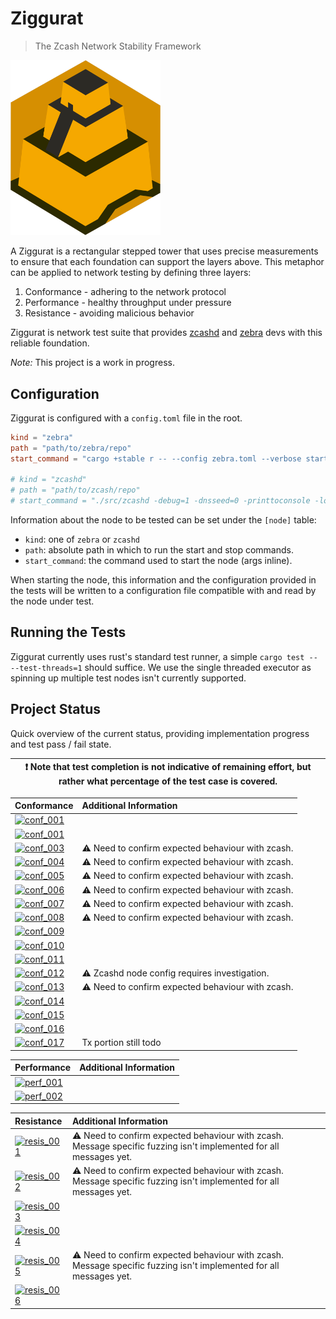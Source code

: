 # Ziggurat
> The Zcash Network Stability Framework

<img src="./logo.png" alt="Ziggurat Logo" width="240" />

A Ziggurat is a rectangular stepped tower that uses precise measurements to ensure
that each foundation can support the layers above. This metaphor can be applied to
network testing by defining three layers:

1. Conformance - adhering to the network protocol
2. Performance - healthy throughput under pressure
3. Resistance - avoiding malicious behavior

Ziggurat is network test suite that provides [zcashd](https://github.com/zcash/zcash)
and [zebra](https://github.com/ZcashFoundation/zebra) devs with this reliable foundation.

*Note:* This project is a work in progress.

## Configuration

Ziggurat is configured with a `config.toml` file in the root.

```toml
kind = "zebra"
path = "path/to/zebra/repo"
start_command = "cargo +stable r -- --config zebra.toml --verbose start"

# kind = "zcashd"
# path = "path/to/zcash/repo"
# start_command = "./src/zcashd -debug=1 -dnsseed=0 -printtoconsole -logips=1 -listenonion=0 -dns=0 -conf=/path/to/zcash/repo/zcash.conf"
```

Information about the node to be tested can be set under the `[node]` table:

- `kind`: one of `zebra` or `zcashd`
- `path`: absolute path in which to run the start and stop commands.
- `start_command`: the command used to start the node (args inline).

When starting the node, this information and the configuration provided in the tests will be written to a configuration file compatible with and read by the node under test.

## Running the Tests

Ziggurat currently uses rust's standard test runner, a simple `cargo test -- --test-threads=1` should suffice. We use the single threaded executor as spinning up multiple test nodes isn't currently supported.

## Project Status

Quick overview of the current status, providing implementation progress and test pass / fail state.

|:exclamation: Note that test completion is **not** indicative of remaining effort, but rather what percentage of the test case is covered.|
|---|

| Conformance | Additional Information |
| :---------- | :--------------------- |
| [![conf_001](https://img.shields.io/badge/001-██████████-green)   ](SPEC.md#ZG-CONFORMANCE-001)|
| [![conf_001](https://img.shields.io/badge/002-██████████-green)   ](SPEC.md#ZG-CONFORMANCE-002)|
| [![conf_003](https://img.shields.io/badge/003-██████████-green)   ](SPEC.md#ZG-CONFORMANCE-003)| :warning: Need to confirm expected behaviour with zcash.
| [![conf_004](https://img.shields.io/badge/004-██████░░░░-green)   ](SPEC.md#ZG-CONFORMANCE-004)| :warning: Need to confirm expected behaviour with zcash.
| [![conf_005](https://img.shields.io/badge/005-█████░░░░░-red)     ](SPEC.md#ZG-CONFORMANCE-005)| :warning: Need to confirm expected behaviour with zcash.
| [![conf_006](https://img.shields.io/badge/006-██████████-green)   ](SPEC.md#ZG-CONFORMANCE-006)| :warning: Need to confirm expected behaviour with zcash.
| [![conf_007](https://img.shields.io/badge/007-██████████-red)     ](SPEC.md#ZG-CONFORMANCE-007)| :warning: Need to confirm expected behaviour with zcash.
| [![conf_008](https://img.shields.io/badge/008-████░░░░░░-red)     ](SPEC.md#ZG-CONFORMANCE-008)| :warning: Need to confirm expected behaviour with zcash.
| [![conf_009](https://img.shields.io/badge/009-██████████-green)   ](SPEC.md#ZG-CONFORMANCE-009)|
| [![conf_010](https://img.shields.io/badge/010-██████████-red)     ](SPEC.md#ZG-CONFORMANCE-010)|
| [![conf_011](https://img.shields.io/badge/011-░░░░░░░░░░-inactive)](SPEC.md#ZG-CONFORMANCE-011)|
| [![conf_012](https://img.shields.io/badge/012-██████████-red)     ](SPEC.md#ZG-CONFORMANCE-012)| :warning: Zcashd node config requires investigation.
| [![conf_013](https://img.shields.io/badge/013-██████████-red)     ](SPEC.md#ZG-CONFORMANCE-013)| :warning: Need to confirm expected behaviour with zcash.
| [![conf_014](https://img.shields.io/badge/014-░░░░░░░░░░-inactive)](SPEC.md#ZG-CONFORMANCE-014)|
| [![conf_015](https://img.shields.io/badge/015-██████████-red)     ](SPEC.md#ZG-CONFORMANCE-015)|
| [![conf_016](https://img.shields.io/badge/016-██████████-red)     ](SPEC.md#ZG-CONFORMANCE-016)|
| [![conf_017](https://img.shields.io/badge/017-█████░░░░░-red)     ](SPEC.md#ZG-CONFORMANCE-017)| Tx portion still todo

| Performance | Additional Information |
| :---------- | :--------------------- |
| [![perf_001](https://img.shields.io/badge/001-░░░░░░░░░░-inactive)](SPEC.md#ZG-PERFORMANCE-001)|
| [![perf_002](https://img.shields.io/badge/002-░░░░░░░░░░-inactive)](SPEC.md#ZG-PERFORMANCE-002)|

| Resistance | Additional Information |
| :--------- | :--------------------- |
| [![resis_001](https://img.shields.io/badge/001-████████░░-red)](SPEC.md#ZG-RESISTANCE-001)| :warning: Need to confirm expected behaviour with zcash. Message specific fuzzing isn't implemented for all messages yet.
| [![resis_002](https://img.shields.io/badge/002-████████░░-red)](SPEC.md#ZG-RESISTANCE-002)| :warning: Need to confirm expected behaviour with zcash. Message specific fuzzing isn't implemented for all messages yet.
| [![resis_003](https://img.shields.io/badge/003-░░░░░░░░░░-inactive)](SPEC.md#ZG-RESISTANCE-003)|
| [![resis_004](https://img.shields.io/badge/004-░░░░░░░░░░-inactive)](SPEC.md#ZG-RESISTANCE-004)|
| [![resis_005](https://img.shields.io/badge/005-████████░░-red)](SPEC.md#ZG-RESISTANCE-005)| :warning: Need to confirm expected behaviour with zcash. Message specific fuzzing isn't implemented for all messages yet.
| [![resis_006](https://img.shields.io/badge/006-░░░░░░░░░░-inactive)](SPEC.md#ZG-RESISTANCE-006)|
